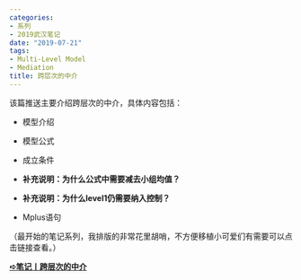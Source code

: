 ```yaml
---
categories:
- 系列
- 2019武汉笔记
date: "2019-07-21"
tags:
- Multi-Level Model
- Mediation
title: 跨层次的中介
---
```

该篇推送主要介绍跨层次的中介，具体内容包括：

<!--more-->
- 模型介绍

- 模型公式

- 成立条件

- **补充说明：为什么公式中需要减去小组均值？**

- **补充说明：为什么level1仍需要纳入控制？**

- Mplus语句

（最开始的笔记系列，我排版的非常花里胡哨，不方便移植小可爱们有需要可以点击链接查看。）

[**➪笔记丨跨层次的中介**](https://mp.weixin.qq.com/s?__biz=MzIwMDk1OTM2OQ==&mid=2247484807&idx=1&sn=993f31c22a5bea4201186b5743bb693d&chksm=96f47161a183f8770fd82c298bf6e1291d8c6339936c4fb4aa14b32a473435d4e0eb01e6552a&token=1026914331&lang=zh_CN&scene=21#wechat_redirect)
